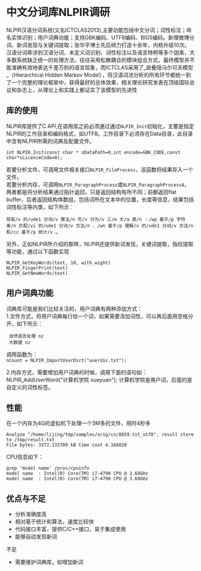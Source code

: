 <meta http-equiv="Content-Type" content="text/html; charset=utf-8" />

中文分词库NLPIR调研
===============

NLPIR汉语分词系统(又名ICTCLAS2013),主要功能包括中文分词；词性标注；命名实体识别；用户词典功能；支持GBK编码、UTF8编码、BIG5编码。新增微博分词、新词发现与关键词提取；张华平博士先后倾力打造十余年，内核升级10次。汉语分词牵涉到汉语分词、未定义词识别、词性标注以及语言特例等多个因素，大多数系统缺乏统一的处理方法，往往采用松散耦合的模块组合方式，最终模型并不能准确有效地表达千差万别的语言现象，而ICTCLAS采用了_层叠隐马尔可夫模型_（Hierarchical Hidden Markov Model），将汉语词法分析的所有环节都统一到了一个完整的理论框架中，获得最好的总体效果，相关理论研究发表在顶级国际会议和杂志上，从理论上和实践上都证实了该模型的先进性


库的使用
------
NLPIR库提供了C API,在调用库之前必须通过通过`NLPIR_Init`初始化，主要是指定NLPIR的工作目录和编码格式，如UTF8。工作目录下必须存在Data目录，此目录中含有NLPIR所需的词典及配置文件。<br/>

    int NLPIR_Init(const char * sDataPath=0,int encode=GBK_CODE,const char*sLicenceCode=0);

若要分析文件，可调用文件相关接口`NLPIR_FileProcess`，该函数将结果存入一个文件。<br/>
若要分析内存，可调用`NLPIR_ParagraphProcess`或`NLPIR_ParagraphProcessA`，两者都是将分析结果通过指针返回，只是返回结构有所不同；前都返回flat buffer，后者返回结构体数组，包括词所在文本中的位置，长度等信息，结果包括词性标注等内类，如下所示：<br/>

```
现有/v 的/ude1 分词/v 算法/n 可/v 分为/v 三/m 大/a 类/n ：/wp 基于/p 字符串/n 匹配/vi 的/ude1 分词/v 方法/n 、/wn 基于/p 理解/v 的/ude1 分词/v 方法/n 和/cc 基于/p 统计/v …
```

另外，正如NLPIR所介绍的那样，NLPIR还提供新词发现，关键词提取，指纹提取等功能，通过以下函数实现

    NLPIR_GetKeyWords(text, 10, with_wight)
    NLPIR_FingerPrint(text)
    NLPIR_GetNewWords(text)



用户词典功能
------

词典库可能是我们比较关注的，用户词典有两种添加方式：</br>
1.文件方式，将用户词典每行给一个词，如果需要添加词性，可以再后面用空格分开，如下所示：

     自然语言处理 nz
     大数据 nz

调用函数为：</br>
`nCount = NLPIR_ImportUserDict("userdic.txt");`

2.内存方式，需要增加用户词典的时候，调用下面的语句如：<br/>
    NLPIR_AddUserWord("计算机学院  xueyuan");
计算机学院是用户词，后面的是自定义的词性标签。


性能
--

在一个内存为4G的虚拟机下处理一个3M多的文件，用时4秒多

    Analyze "/home/lijing/tmp/samples/orig/cn/8859.txt_utf8", result store to /tmp/result.txt
    File bytes: 3372.133789 kB time cost 4.166020

CPU信息如下：

    grep 'model name' /proc/cpuinfo
    model name	: Intel(R) Core(TM) i7-4790 CPU @ 3.60GHz
    model name	: Intel(R) Core(TM) i7-4790 CPU @ 3.60GHz


优点与不足
-----

- 分析准确度高
- 相对基于统计和算法，速度比较快
- 代码接口丰富，提供C/C++接口，易于集成使用
- 能够自动发现新词

不足

- 需要维护词典库，如增加新词
